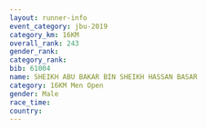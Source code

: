 ```yaml
---
layout: runner-info 
event_category: jbu-2019 
category_km: 16KM  
overall_rank: 243
gender_rank: 
category_rank: 
bib: 61004
name: SHEIKH ABU BAKAR BIN SHEIKH HASSAN BASAR
category: 16KM Men Open
gender: Male
race_time: 
country: 
---
```

